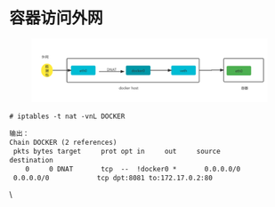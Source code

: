 # 容器访问外网

<figure><img src="../../../.gitbook/assets/image (10) (1) (1) (1) (1) (1) (1).png" alt=""><figcaption></figcaption></figure>

```
# iptables -t nat -vnL DOCKER
```

```
输出：
Chain DOCKER (2 references)
 pkts bytes target     prot opt in     out     source               destination
    0     0 DNAT       tcp  --  !docker0 *       0.0.0.0/0            0.0.0.0/0            tcp dpt:8081 to:172.17.0.2:80
```

\
